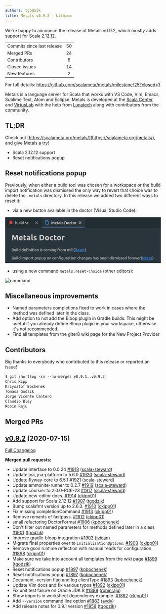 ```yaml
---
authors: tgodzik
title: Metals v0.9.2 - Lithium
---
```


We're happy to announce the release of Metals v0.9.2, which mostly adds support
for Scala 2.12.12.

<table>
<tbody>
  <tr>
    <td>Commits since last release</td>
    <td align="center">50</td>
  </tr>
  <tr>
    <td>Merged PRs</td>
    <td align="center">24</td>
  </tr>
    <tr>
    <td>Contributors</td>
    <td align="center">6</td>
  </tr>
  <tr>
    <td>Closed issues</td>
    <td align="center">14</td>
  </tr>
  <tr>
    <td>New features</td>
    <td align="center">2</td>
  </tr>
</tbody>
</table>

For full details: https://github.com/scalameta/metals/milestone/25?closed=1

Metals is a language server for Scala that works with VS Code, Vim, Emacs,
Sublime Text, Atom and Eclipse. Metals is developed at the
[Scala Center](https://scala.epfl.ch/) and [VirtusLab](https://virtuslab.com)
with the help from [Lunatech](https://lunatech.com) along with contributors from
the community.

## TL;DR

Check out [https://scalameta.org/metals/](https://scalameta.org/metals/), and
give Metals a try!

- Scala 2.12.12 support
- Reset notifications popup

## Reset notifications popup

Previously, when either a build tool was chosen for a workspace or the build
import notification was dismissed the only way to revert that choice was to
delete the `.metals` directory. In this release we added two different ways to
reset it:

- via a new button available in the doctor (Visual Studio Code):

![doctor](https://github.com/scalameta/gh-pages-images/blob/master/metals/2020-07-15-lithium/Vz3vMpA.png?raw=true)

- using a new command `metals.reset-choice` (other editors):

![command](https://user-images.githubusercontent.com/13974112/87051515-f3d70e00-c1ff-11ea-8758-dcd2283b114a.gif)

## Miscellaneous improvements

- Named parameters completions fixed to work in cases where the method was
  defined later in the class.
- Add option to not add the Bloop plugin in Gradle builds. This might be useful
  if you already define Bloop plugin in your workspace, otherwise it's not
  recommended.
- Find all templates from the giter8 wiki page for the New Project Provider

## Contributors

Big thanks to everybody who contributed to this release or reported an issue!

```
$ git shortlog -sn --no-merges v0.9.1..v0.9.2
Chris Kipp
Krzysztof Bochenek
Tomasz Godzik
Jorge Vicente Cantero
Claudio Bley
Robin Raju
```

## Merged PRs

## [v0.9.2](https://github.com/scalameta/metals/tree/v0.9.2) (2020-07-15)

[Full Changelog](https://github.com/scalameta/metals/compare/v0.9.1...v0.9.2)

**Merged pull requests:**

- Update interface to 0.0.24
  [\#1918](https://github.com/scalameta/metals/pull/1918)
  ([scala-steward](https://github.com/scala-steward))
- Update jna, jna-platform to 5.6.0
  [\#1920](https://github.com/scalameta/metals/pull/1920)
  ([scala-steward](https://github.com/scala-steward))
- Update flyway-core to 6.5.1
  [\#1921](https://github.com/scalameta/metals/pull/1921)
  ([scala-steward](https://github.com/scala-steward))
- Update ammonite-runner to 0.2.7
  [\#1919](https://github.com/scalameta/metals/pull/1919)
  ([scala-steward](https://github.com/scala-steward))
- Update coursier to 2.0.0-RC6-23
  [\#1917](https://github.com/scalameta/metals/pull/1917)
  ([scala-steward](https://github.com/scala-steward))
- Update new-editor docs.
  [\#1914](https://github.com/scalameta/metals/pull/1914)
  ([ckipp01](https://github.com/ckipp01))
- Add support for Scala 2.12.12
  [\#1907](https://github.com/scalameta/metals/pull/1907)
  ([tgodzik](https://github.com/tgodzik))
- Bump scalafmt version up to 2.6.3.
  [\#1910](https://github.com/scalameta/metals/pull/1910)
  ([ckipp01](https://github.com/ckipp01))
- Fix missing completionCommand
  [\#1913](https://github.com/scalameta/metals/pull/1913)
  ([ckipp01](https://github.com/ckipp01))
- Remove remants of fastpass.
  [\#1912](https://github.com/scalameta/metals/pull/1912)
  ([ckipp01](https://github.com/ckipp01))
- small refactoring DoctorFormat
  [\#1906](https://github.com/scalameta/metals/pull/1906)
  ([kpbochenek](https://github.com/kpbochenek))
- Don't filter out named parameters for methods defined later in a class
  [\#1901](https://github.com/scalameta/metals/pull/1901)
  ([tgodzik](https://github.com/tgodzik))
- Improve gradle-bloop integration
  [\#1902](https://github.com/scalameta/metals/pull/1902)
  ([jvican](https://github.com/jvican))
- Migrate final properties over to `InitializationOptions`.
  [\#1903](https://github.com/scalameta/metals/pull/1903)
  ([ckipp01](https://github.com/ckipp01))
- Remove gson runtime reflection with manual reads for configuration.
  [\#1898](https://github.com/scalameta/metals/pull/1898)
  ([ckipp01](https://github.com/ckipp01))
- Make sure we take into account all templates from the wiki page
  [\#1899](https://github.com/scalameta/metals/pull/1899)
  ([tgodzik](https://github.com/tgodzik))
- Reset notifications popup
  [\#1897](https://github.com/scalameta/metals/pull/1897)
  ([kpbochenek](https://github.com/kpbochenek))
- Reset notifications popup
  [\#1897](https://github.com/scalameta/metals/pull/1897)
  ([kpbochenek](https://github.com/kpbochenek))
- Document -version flag and log clientType
  [\#1893](https://github.com/scalameta/metals/pull/1893)
  ([kpbochenek](https://github.com/kpbochenek))
- Update Vim docs and fix various typos
  [\#1892](https://github.com/scalameta/metals/pull/1892)
  ([ckipp01](https://github.com/ckipp01))
- Fix unit test failure on Oracle JDK 8
  [\#1888](https://github.com/scalameta/metals/pull/1888)
  ([robinraju](https://github.com/robinraju))
- Show imports in worksheet dependency example.
  [\#1882](https://github.com/scalameta/metals/pull/1882)
  ([ckipp01](https://github.com/ckipp01))
- Add `--version` command line option
  [\#1883](https://github.com/scalameta/metals/pull/1883)
  ([avdv](https://github.com/avdv))
- Add release notes for 0.9.1 version
  [\#1858](https://github.com/scalameta/metals/pull/1858)
  ([tgodzik](https://github.com/tgodzik))
